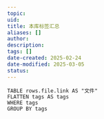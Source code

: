 ```yaml
---
topic: 
uid: 
title: 本库标签汇总
aliases: []
author: 
description: 
tags: []
date-created: 2025-02-24
date-modified: 2025-03-05
status: 
---
```


```dataview
TABLE rows.file.link AS "文件"
FLATTEN tags AS tags
WHERE tags
GROUP BY tags
```
